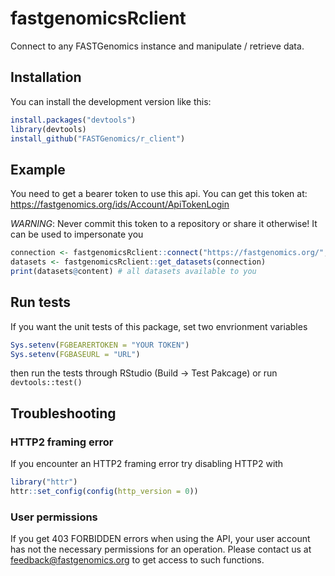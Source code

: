 # fastgenomicsRclient

Connect to any FASTGenomics instance and manipulate / retrieve data.

## Installation

You can install the development version like this:

``` r
install.packages("devtools")
library(devtools)
install_github("FASTGenomics/r_client")
```

## Example

You need to get a bearer token to use this api.  You can get this
token at: https://fastgenomics.org/ids/Account/ApiTokenLogin

*WARNING*: Never commit this token to a repository or share it
otherwise! It can be used to impersonate you

``` r
connection <- fastgenomicsRclient::connect("https://fastgenomics.org/", "Bearer Token")
datasets <- fastgenomicsRclient::get_datasets(connection)
print(datasets@content) # all datasets available to you
```

## Run tests

If you want the unit tests of this package, set two envrionment variables

```r
Sys.setenv(FGBEARERTOKEN = "YOUR TOKEN")
Sys.setenv(FGBASEURL = "URL")
```

then run the tests through RStudio (Build -> Test Pakcage) or run
`devtools::test()`

## Troubleshooting


### HTTP2 framing error

If you encounter an HTTP2 framing error try disabling HTTP2 with

``` r
library("httr")
httr::set_config(config(http_version = 0))
```

### User permissions

If you get 403 FORBIDDEN errors when using the API, your user account
has not the necessary permissions for an operation.  Please contact us
at feedback@fastgenomics.org to get access to such functions.
